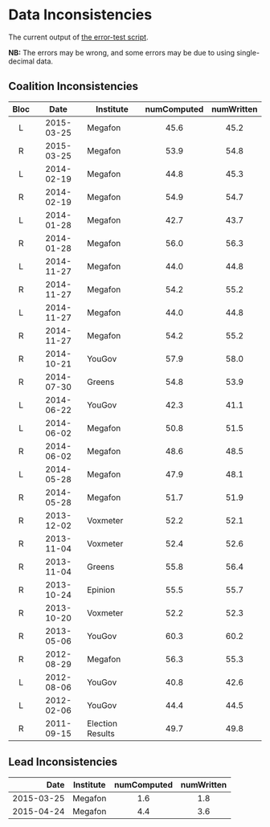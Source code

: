 Data Inconsistencies
====================
The current output of [the error-test script][tests].

**NB:** The errors may be wrong, and some errors may be due to using single-decimal data.

Coalition Inconsistencies
-------------------------

Bloc | Date       | Institute | numComputed | numWritten
:---:|:----------:|-----------|:-----------:|:---------:
 L   | 2015-03-25 | Megafon          | 45.6 | 45.2
 R   | 2015-03-25 | Megafon          | 53.9 | 54.8
 L   | 2014-02-19 | Megafon          | 44.8 | 45.3
 R   | 2014-02-19 | Megafon          | 54.9 | 54.7
 L   | 2014-01-28 | Megafon          | 42.7 | 43.7
 R   | 2014-01-28 | Megafon          | 56.0 | 56.3
 L   | 2014-11-27 | Megafon          | 44.0 | 44.8
 R   | 2014-11-27 | Megafon          | 54.2 | 55.2
 L   | 2014-11-27 | Megafon          | 44.0 | 44.8
 R   | 2014-11-27 | Megafon          | 54.2 | 55.2
 R   | 2014-10-21 | YouGov           | 57.9 | 58.0
 R   | 2014-07-30 | Greens           | 54.8 | 53.9
 L   | 2014-06-22 | YouGov           | 42.3 | 41.1
 L   | 2014-06-02 | Megafon          | 50.8 | 51.5
 R   | 2014-06-02 | Megafon          | 48.6 | 48.5
 L   | 2014-05-28 | Megafon          | 47.9 | 48.1
 R   | 2014-05-28 | Megafon          | 51.7 | 51.9
 R   | 2013-12-02 | Voxmeter         | 52.2 | 52.1
 R   | 2013-11-04 | Voxmeter         | 52.4 | 52.6
 R   | 2013-11-04 | Greens           | 55.8 | 56.4
 R   | 2013-10-24 | Epinion          | 55.5 | 55.7
 R   | 2013-10-20 | Voxmeter         | 52.2 | 52.3
 R   | 2013-05-06 | YouGov           | 60.3 | 60.2
 R   | 2012-08-29 | Megafon          | 56.3 | 55.3
 L   | 2012-08-06 | YouGov           | 40.8 | 42.6
 L   | 2012-02-06 | YouGov           | 44.4 | 44.5
 R   | 2011-09-15 | Election Results | 49.7 | 49.8

Lead Inconsistencies
--------------------

Date        | Institute | numComputed | numWritten
-----------:|-----------|:-----------:|:---------:
 2015-03-25 | Megafon   | 1.6         | 1.8
 2015-04-24 | Megafon   | 4.4         | 3.6


[tests]: https://github.com/ndarville/danish-polls/tree/master/_tests
